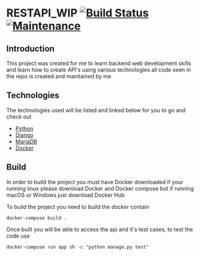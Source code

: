 # RESTAPI_WIP [![Build Status](https://travis-ci.com/Nitr0f0x/RESTAPI_tutorial.svg?branch=master)](https://travis-ci.com/Nitr0f0x/RESTAPI_tutorial) [![Maintenance](https://img.shields.io/badge/Maintained%3F-yes-green.svg)](https://GitHub.com/Naereen/StrapDown.js/graphs/commit-activity)


## Introduction
This project was created for me to learn backend web development skills and learn how to create API's using various technologies all code seen in the repo is created and maintained by me

## Technologies
The technologies used will be listed and linked below for you to go and check out
  * [Python](https://www.python.org/)
  * [Django](https://www.djangoproject.com/)
  * [MariaDB](https://mariadb.org/)
  * [Docker](https://www.docker.com/)
  
 ## Build
 In order to build the project you must have Docker downloaded if your running linux please download Docker and Docker compose but if running macOS or Windows just download Docker Hub 
 
 To build the project you need to build the docker contain
 ```docker compose
 docker-compose build .
 ```
 Once built you will be able to access the api and it's test cases, to test the code use
 ```docker compose
 docker-compose run app sh -c "python manage.py test"
 ```
